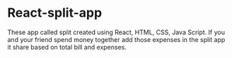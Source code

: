 # React-split-app
These app called split created using React, HTML, CSS, Java Script. If you and your friend spend money together add those expenses in the split app it share based on total bill and expenses.
